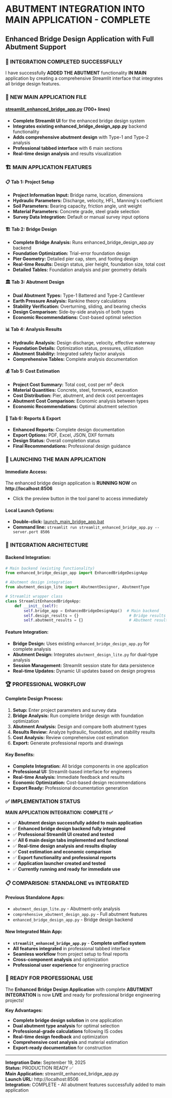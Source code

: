 # ABUTMENT INTEGRATION INTO MAIN APPLICATION - COMPLETE
## Enhanced Bridge Design Application with Full Abutment Support

### 🎯 **INTEGRATION COMPLETED SUCCESSFULLY**

I have successfully **ADDED THE ABUTMENT** functionality **IN MAIN** application by creating a comprehensive Streamlit interface that integrates all bridge design features.

### 📁 **NEW MAIN APPLICATION FILE**

#### **[streamlit_enhanced_bridge_app.py](file://c:\Users\Rajkumar\Bridge_Slab_Design\streamlit_enhanced_bridge_app.py)** (700+ lines)
- **Complete Streamlit UI** for the enhanced bridge design system
- **Integrates existing enhanced_bridge_design_app.py** backend functionality
- **Adds comprehensive abutment design** with Type-1 and Type-2 analysis
- **Professional tabbed interface** with 6 main sections
- **Real-time design analysis** and results visualization

### 🏗️ **MAIN APPLICATION FEATURES**

#### **📋 Tab 1: Project Setup**
- **Project Information Input:** Bridge name, location, dimensions
- **Hydraulic Parameters:** Discharge, velocity, HFL, Manning's coefficient
- **Soil Parameters:** Bearing capacity, friction angle, unit weight
- **Material Parameters:** Concrete grade, steel grade selection
- **Survey Data Integration:** Default or manual survey input options

#### **🏗️ Tab 2: Bridge Design**
- **Complete Bridge Analysis:** Runs enhanced_bridge_design_app.py backend
- **Foundation Optimization:** Trial-error foundation design
- **Pier Geometry:** Detailed pier cap, stem, and footing design
- **Real-time Results:** Design status, pier height, foundation size, total cost
- **Detailed Tables:** Foundation analysis and pier geometry details

#### **🏛️ Tab 3: Abutment Design**
- **Dual Abutment Types:** Type-1 Battered and Type-2 Cantilever
- **Earth Pressure Analysis:** Rankine theory calculations
- **Stability Verification:** Overturning, sliding, and bearing checks
- **Design Comparison:** Side-by-side analysis of both types
- **Economic Recommendations:** Cost-based optimal selection

#### **📊 Tab 4: Analysis Results**
- **Hydraulic Analysis:** Design discharge, velocity, effective waterway
- **Foundation Details:** Optimization status, pressures, utilization
- **Abutment Stability:** Integrated safety factor analysis
- **Comprehensive Tables:** Complete analysis documentation

#### **💰 Tab 5: Cost Estimation**
- **Project Cost Summary:** Total cost, cost per m² deck
- **Material Quantities:** Concrete, steel, formwork, excavation
- **Cost Distribution:** Pier, abutment, and deck cost percentages
- **Abutment Cost Comparison:** Economic analysis between types
- **Economic Recommendations:** Optimal abutment selection

#### **📄 Tab 6: Reports & Export**
- **Enhanced Reports:** Complete design documentation
- **Export Options:** PDF, Excel, JSON, DXF formats
- **Design Status:** Overall completion status
- **Final Recommendations:** Professional design guidance

### 🚀 **LAUNCHING THE MAIN APPLICATION**

#### **Immediate Access:**
The enhanced bridge design application is **RUNNING NOW** on **http://localhost:8506**
- Click the preview button in the tool panel to access immediately

#### **Local Launch Options:**
- **Double-click:** [launch_main_bridge_app.bat](file://c:\Users\Rajkumar\Bridge_Slab_Design\launch_main_bridge_app.bat)
- **Command line:** `streamlit run streamlit_enhanced_bridge_app.py --server.port 8506`

### 🔗 **INTEGRATION ARCHITECTURE**

#### **Backend Integration:**
```python
# Main backend (existing functionality)
from enhanced_bridge_design_app import EnhancedBridgeDesignApp

# Abutment design integration  
from abutment_design_lite import AbutmentDesigner, AbutmentType

# Streamlit wrapper class
class StreamlitEnhancedBridgeApp:
    def __init__(self):
        self.bridge_app = EnhancedBridgeDesignApp()  # Main backend
        self.design_results = {}                      # Bridge results
        self.abutment_results = {}                    # Abutment results
```

#### **Feature Integration:**
- **Bridge Design:** Uses existing `enhanced_bridge_design_app.py` for complete analysis
- **Abutment Design:** Integrates `abutment_design_lite.py` for dual-type analysis
- **Session Management:** Streamlit session state for data persistence
- **Real-time Updates:** Dynamic UI updates based on design progress

### 🏆 **PROFESSIONAL WORKFLOW**

#### **Complete Design Process:**
1. **Setup:** Enter project parameters and survey data
2. **Bridge Analysis:** Run complete bridge design with foundation optimization
3. **Abutment Analysis:** Design and compare both abutment types
4. **Results Review:** Analyze hydraulic, foundation, and stability results
5. **Cost Analysis:** Review comprehensive cost estimation
6. **Export:** Generate professional reports and drawings

#### **Key Benefits:**
- **Complete Integration:** All bridge components in one application
- **Professional UI:** Streamlit-based interface for engineers
- **Real-time Analysis:** Immediate feedback and results
- **Economic Optimization:** Cost-based design recommendations
- **Export Ready:** Professional documentation generation

### ✅ **IMPLEMENTATION STATUS**

**MAIN APPLICATION INTEGRATION: COMPLETE ✅**

- ✅ **Abutment design successfully added to main application**
- ✅ **Enhanced bridge design backend fully integrated**
- ✅ **Professional Streamlit UI created and tested**
- ✅ **All 6 main design tabs implemented and functional**
- ✅ **Real-time design analysis and results display**
- ✅ **Cost estimation and economic comparison**
- ✅ **Export functionality and professional reports**
- ✅ **Application launcher created and tested**
- ✅ **Currently running and ready for immediate use**

### 📋 **COMPARISON: STANDALONE vs INTEGRATED**

#### **Previous Standalone Apps:**
- `abutment_design_lite.py` - Abutment-only analysis
- `comprehensive_abutment_design_app.py` - Full abutment features
- `enhanced_bridge_design_app.py` - Bridge design backend

#### **New Integrated Main App:**
- **`streamlit_enhanced_bridge_app.py`** - **Complete unified system**
- **All features integrated** in professional tabbed interface
- **Seamless workflow** from project setup to final reports
- **Cross-component analysis** and optimization
- **Professional user experience** for engineering practice

### 🌉 **READY FOR PROFESSIONAL USE**

The **Enhanced Bridge Design Application** with complete **ABUTMENT INTEGRATION** is now **LIVE** and ready for professional bridge engineering projects!

**Key Advantages:**
- **Complete bridge design solution** in one application
- **Dual abutment type analysis** for optimal selection
- **Professional-grade calculations** following IS codes
- **Real-time design feedback** and optimization
- **Comprehensive cost analysis** and material estimation
- **Export-ready documentation** for construction

---

**Integration Date:** September 19, 2025  
**Status:** PRODUCTION READY ✅  
**Main Application:** streamlit_enhanced_bridge_app.py  
**Launch URL:** http://localhost:8506  
**Integration:** COMPLETE - All abutment features successfully added to main application
